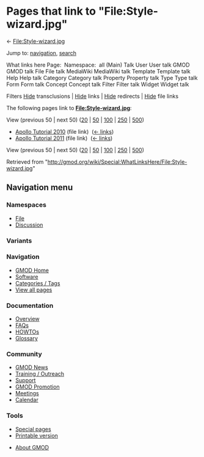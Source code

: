 <div id="mw-page-base" class="noprint">

</div>

<div id="mw-head-base" class="noprint">

</div>

<div id="content" class="mw-body" role="main">

<span id="top"></span>

<div id="mw-js-message" style="display:none;">

</div>



# <span dir="auto">Pages that link to "File:Style-wizard.jpg"</span>

<div id="bodyContent">

<div id="contentSub">

←
[File:Style-wizard.jpg](/wiki/File:Style-wizard.jpg "File:Style-wizard.jpg")

</div>

<div id="jump-to-nav" class="mw-jump">

Jump to: [navigation](#mw-navigation), [search](#p-search)

</div>

<div id="mw-content-text">

What links here Page:  Namespace:  all (Main) Talk User User talk GMOD
GMOD talk File File talk MediaWiki MediaWiki talk Template Template talk
Help Help talk Category Category talk Property Property talk Type Type
talk Form Form talk Concept Concept talk Filter Filter talk Widget
Widget talk

Filters
[Hide](/mediawiki/index.php?title=Special:WhatLinksHere/File:Style-wizard.jpg&hidetrans=1 "Special:WhatLinksHere/File:Style-wizard.jpg")
transclusions \|
[Hide](/mediawiki/index.php?title=Special:WhatLinksHere/File:Style-wizard.jpg&hidelinks=1 "Special:WhatLinksHere/File:Style-wizard.jpg")
links \|
[Hide](/mediawiki/index.php?title=Special:WhatLinksHere/File:Style-wizard.jpg&hideredirs=1 "Special:WhatLinksHere/File:Style-wizard.jpg")
redirects \|
[Hide](/mediawiki/index.php?title=Special:WhatLinksHere/File:Style-wizard.jpg&hideimages=1 "Special:WhatLinksHere/File:Style-wizard.jpg")
file links

The following pages link to
**[File:Style-wizard.jpg](/wiki/File:Style-wizard.jpg "File:Style-wizard.jpg")**:

View (previous 50 \| next 50)
([20](/mediawiki/index.php?title=Special:WhatLinksHere/File:Style-wizard.jpg&limit=20 "Special:WhatLinksHere/File:Style-wizard.jpg")
\|
[50](/mediawiki/index.php?title=Special:WhatLinksHere/File:Style-wizard.jpg&limit=50 "Special:WhatLinksHere/File:Style-wizard.jpg")
\|
[100](/mediawiki/index.php?title=Special:WhatLinksHere/File:Style-wizard.jpg&limit=100 "Special:WhatLinksHere/File:Style-wizard.jpg")
\|
[250](/mediawiki/index.php?title=Special:WhatLinksHere/File:Style-wizard.jpg&limit=250 "Special:WhatLinksHere/File:Style-wizard.jpg")
\|
[500](/mediawiki/index.php?title=Special:WhatLinksHere/File:Style-wizard.jpg&limit=500 "Special:WhatLinksHere/File:Style-wizard.jpg"))

- [Apollo Tutorial
  2010](/wiki/Apollo_Tutorial_2010 "Apollo Tutorial 2010") (file link) ‎
  <span class="mw-whatlinkshere-tools">([←
  links](/mediawiki/index.php?title=Special:WhatLinksHere&target=Apollo+Tutorial+2010 "Special:WhatLinksHere"))</span>
- [Apollo Tutorial
  2011](/wiki/Apollo_Tutorial_2011 "Apollo Tutorial 2011") (file link) ‎
  <span class="mw-whatlinkshere-tools">([←
  links](/mediawiki/index.php?title=Special:WhatLinksHere&target=Apollo+Tutorial+2011 "Special:WhatLinksHere"))</span>

View (previous 50 \| next 50)
([20](/mediawiki/index.php?title=Special:WhatLinksHere/File:Style-wizard.jpg&limit=20 "Special:WhatLinksHere/File:Style-wizard.jpg")
\|
[50](/mediawiki/index.php?title=Special:WhatLinksHere/File:Style-wizard.jpg&limit=50 "Special:WhatLinksHere/File:Style-wizard.jpg")
\|
[100](/mediawiki/index.php?title=Special:WhatLinksHere/File:Style-wizard.jpg&limit=100 "Special:WhatLinksHere/File:Style-wizard.jpg")
\|
[250](/mediawiki/index.php?title=Special:WhatLinksHere/File:Style-wizard.jpg&limit=250 "Special:WhatLinksHere/File:Style-wizard.jpg")
\|
[500](/mediawiki/index.php?title=Special:WhatLinksHere/File:Style-wizard.jpg&limit=500 "Special:WhatLinksHere/File:Style-wizard.jpg"))

</div>

<div class="printfooter">

Retrieved from
"<http://gmod.org/wiki/Special:WhatLinksHere/File:Style-wizard.jpg>"

</div>

<div id="catlinks" class="catlinks catlinks-allhidden">

</div>

<div class="visualClear">

</div>

</div>

</div>

<div id="mw-navigation">

## Navigation menu

<div id="mw-head">



<div id="left-navigation">

<div id="p-namespaces" class="vectorTabs" role="navigation"
aria-labelledby="p-namespaces-label">

### Namespaces

- <span id="ca-nstab-image"><a href="/wiki/File:Style-wizard.jpg" accesskey="c"
  title="View the file page [c]">File</a></span>
- <span id="ca-talk"><a
  href="/mediawiki/index.php?title=File_talk:Style-wizard.jpg&amp;action=edit&amp;redlink=1"
  accesskey="t"
  title="Discussion about the content page [t]">Discussion</a></span>

</div>

<div id="p-variants" class="vectorMenu emptyPortlet" role="navigation"
aria-labelledby="p-variants-label">

### 

### Variants[](#)

<div class="menu">

</div>

</div>

</div>

<div id="right-navigation">





</div>



</div>

</div>

</div>

<div id="mw-panel">

<div id="p-logo" role="banner">

<a href="/wiki/Main_Page"
style="background-image: url(http://gmod.org/images/GMOD-cogs.png);"
title="Visit the main page"></a>

</div>

<div id="p-Navigation" class="portal" role="navigation"
aria-labelledby="p-Navigation-label">

### Navigation

<div class="body">

- <span id="n-GMOD-Home">[GMOD Home](/wiki/Main_Page)</span>
- <span id="n-Software">[Software](/wiki/GMOD_Components)</span>
- <span id="n-Categories-.2F-Tags">[Categories /
  Tags](/wiki/Categories)</span>
- <span id="n-View-all-pages">[View all
  pages](/wiki/Special:AllPages)</span>

</div>

</div>

<div id="p-Documentation" class="portal" role="navigation"
aria-labelledby="p-Documentation-label">

### Documentation

<div class="body">

- <span id="n-Overview">[Overview](/wiki/Overview)</span>
- <span id="n-FAQs">[FAQs](/wiki/Category:FAQ)</span>
- <span id="n-HOWTOs">[HOWTOs](/wiki/Category:HOWTO)</span>
- <span id="n-Glossary">[Glossary](/wiki/Glossary)</span>

</div>

</div>

<div id="p-Community" class="portal" role="navigation"
aria-labelledby="p-Community-label">

### Community

<div class="body">

- <span id="n-GMOD-News">[GMOD News](/wiki/GMOD_News)</span>
- <span id="n-Training-.2F-Outreach">[Training /
  Outreach](/wiki/Training_and_Outreach)</span>
- <span id="n-Support">[Support](/wiki/Support)</span>
- <span id="n-GMOD-Promotion">[GMOD
  Promotion](/wiki/GMOD_Promotion)</span>
- <span id="n-Meetings">[Meetings](/wiki/Meetings)</span>
- <span id="n-Calendar">[Calendar](/wiki/Calendar)</span>

</div>

</div>

<div id="p-tb" class="portal" role="navigation"
aria-labelledby="p-tb-label">

### Tools

<div class="body">

- <span id="t-specialpages"><a href="/wiki/Special:SpecialPages" accesskey="q"
  title="A list of all special pages [q]">Special pages</a></span>
- <span id="t-print"><a
  href="/mediawiki/index.php?title=Special:WhatLinksHere/File:Style-wizard.jpg&amp;printable=yes"
  rel="alternate" accesskey="p"
  title="Printable version of this page [p]">Printable version</a></span>

</div>

</div>

</div>

</div>

<div id="footer" role="contentinfo">

- <span id="footer-places-about">[About
  GMOD](/wiki/GMOD:About "GMOD:About")</span>

<!-- -->






</div>
